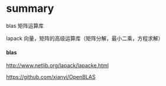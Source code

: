 # summary


blas 矩阵运算库

lapack 向量，矩阵的高级运算库（矩阵分解，最小二乘，方程求解）

#### blas



http://www.netlib.org/lapack/lapacke.html

https://github.com/xianyi/OpenBLAS